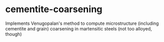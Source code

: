 # cementite-coarsening
Implements Venugopalan's method to compute microstructure (including cementite and grain) coarsening in martensitic steels (not too alloyed, though)
